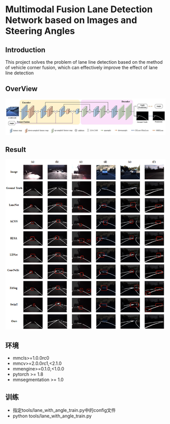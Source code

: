 # Multimodal Fusion Lane Detection Network based on Images and Steering Angles
## Introduction
This project solves the problem of lane line detection based on the method of vehicle corner fusion, which can effectively improve the effect of lane line detection
## OverView
![overview](imgs/overview.jpg)
## Result
![result](imgs/result.png)
## 环境
- mmcls>=1.0.0rc0
- mmcv>=2.0.0rc1,<2.1.0
- mmengine>=0.1.0,<1.0.0
- pytorch >= 1.8
- mmsegmentation >= 1.0
## 训练
- 指定tools/lane_with_angle_train.py中的config文件
- python tools/lane_with_angle_train.py

